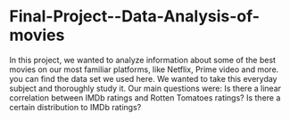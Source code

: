 # Final-Project--Data-Analysis-of-movies
In this project, we wanted to analyze information about some of the best movies on our most familiar platforms, like Netflix, Prime video and more. you can find the data set we used here.  We wanted to take this everyday subject and thoroughly study it. Our main questions were:  Is there a linear correlation between IMDb ratings and Rotten Tomatoes ratings?  Is there a certain distribution to IMDb ratings?

